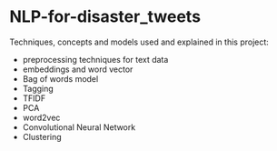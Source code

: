 # NLP-for-disaster_tweets

Techniques, concepts and models used and explained in this project: 

* preprocessing techniques for text data
* embeddings and word vector
* Bag of words model 
* Tagging 
* TFIDF
* PCA
* word2vec
* Convolutional Neural Network
* Clustering 

